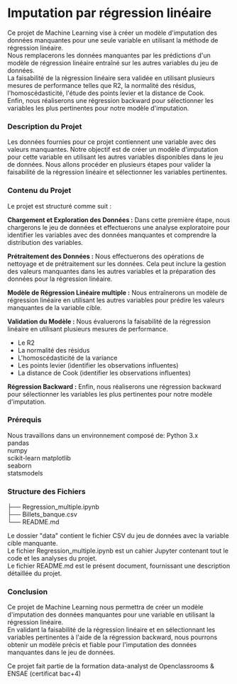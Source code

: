 # Imputation par régression linéaire

Ce projet de Machine Learning vise à créer un modèle d'imputation des données manquantes pour une seule variable en utilisant la méthode de régression linéaire.    
Nous remplacerons les données manquantes par les prédictions d'un modèle de régression linéaire entraîné sur les autres variables du jeu de données.     
La faisabilité de la régression linéaire sera validée en utilisant plusieurs mesures de performance telles que R2, la normalité des résidus, l'homoscédasticité, l'étude des points levier et la distance de Cook.       
Enfin, nous réaliserons une régression backward pour sélectionner les variables les plus pertinentes pour notre modèle d'imputation.

### Description du Projet
Les données fournies pour ce projet contiennent une variable avec des valeurs manquantes. Notre objectif est de créer un modèle d'imputation pour cette variable en utilisant les autres variables disponibles dans le jeu de données. Nous allons procéder en plusieurs étapes pour valider la faisabilité de la régression linéaire et sélectionner les variables pertinentes.

### Contenu du Projet
Le projet est structuré comme suit :

**Chargement et Exploration des Données :** Dans cette première étape, nous chargerons le jeu de données et effectuerons une analyse exploratoire pour identifier les variables avec des données manquantes et comprendre la distribution des variables.

**Prétraitement des Données :** Nous effectuerons des opérations de nettoyage et de prétraitement sur les données. Cela peut inclure la gestion des valeurs manquantes dans les autres variables et la préparation des données pour la régression linéaire.

**Modèle de Régression Linéaire multiple :** Nous entraînerons un modèle de régression linéaire en utilisant les autres variables pour prédire les valeurs manquantes de la variable cible.

**Validation du Modèle :** Nous évaluerons la faisabilité de la régression linéaire en utilisant plusieurs mesures de performance.       
- Le R2
- La normalité des résidus
- L'homoscédasticité de la variance
- Les points levier (identifier les observations influentes)
- La distance de Cook (identifier les observations influentes)

**Régression Backward :** Enfin, nous réaliserons une régression backward pour sélectionner les variables les plus pertinentes pour notre modèle d'imputation.

### Prérequis
Nous travaillons dans un environnement composé de:
Python 3.x    
pandas      
numpy    
scikit-learn
matplotlib     
seaborn     
statsmodels      

### Structure des Fichiers

├── Regression_multiple.ipynb     
├── Billets_banque.csv     
└── README.md      

Le dossier "data" contient le fichier CSV du jeu de données avec la variable cible manquante.     
Le fichier Regression_multiple.ipynb est un cahier Jupyter contenant tout le code et les analyses du projet.       
Le fichier README.md est le présent document, fournissant une description détaillée du projet.      

### Conclusion
Ce projet de Machine Learning nous permettra de créer un modèle d'imputation des données manquantes pour une variable en utilisant la régression linéaire.     
En validant la faisabilité de la régression linéaire et en sélectionnant les variables pertinentes à l'aide de la régression backward, nous pourrons obtenir un modèle précis et fiable pour l'imputation des données manquantes dans le jeu de données.       

Ce projet fait partie de la formation data-analyst de Openclassrooms & ENSAE (certificat bac+4)
